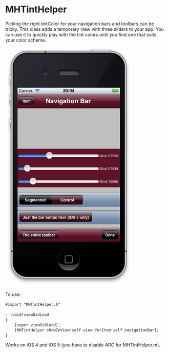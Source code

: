 # MHTintHelper

Picking the right tintColor for your navigation bars and toolbars can be tricky. This class adds a temporary view with three sliders to your app. You can use it to quickly play with the tint colors until you find one that suits your color scheme.

![Screenshot](https://github.com/hollance/MHTintHelper/raw/master/Screenshot.png)

To use:

    #import "MHTintHelper.h"
    
    - (void)viewDidLoad
    {
        [super viewDidLoad];
        [MHTintHelper showInView:self.view forItem:self.navigationBar];
    }

Works on iOS 4 and iOS 5 (you have to disable ARC for MHTintHelper.m).
